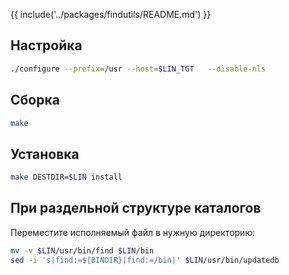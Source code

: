 {{ include('../packages/findutils/README.md') }}

## Настройка

```bash
./configure --prefix=/usr --host=$LIN_TGT   --disable-nls
```

## Сборка

```bash
make
```

## Установка

```bash
make DESTDIR=$LIN install
```

## При раздельной структуре каталогов

Переместите исполняемый файл в нужную директорию:

```bash
mv -v $LIN/usr/bin/find $LIN/bin
sed -i 's|find:=${BINDIR}|find:=/bin|' $LIN/usr/bin/updatedb
```
